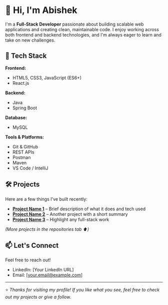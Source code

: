 # 👋 Hi, I'm Abishek

I'm a **Full-Stack Developer** passionate about building scalable web applications and creating clean, maintainable code. I enjoy working across both frontend and backend technologies, and I'm always eager to learn and take on new challenges.

## 🚀 Tech Stack

**Frontend:**
- HTML5, CSS3, JavaScript (ES6+)
- React.js

**Backend:**
- Java
- Spring Boot

**Database:**
- MySQL

**Tools & Platforms:**
- Git & GitHub
- REST APIs
- Postman
- Maven
- VS Code / IntelliJ

## 🛠️ Projects

Here are a few things I've built recently:

- **[Project Name 1](#)** – Brief description of what it does and tech used
- **[Project Name 2](#)** – Another project with a short summary
- **[Project Name 3](#)** – Highlight any full-stack work

*(More projects in the repositories tab ⬆️)*

## 📫 Let's Connect

Feel free to reach out!

- LinkedIn: [Your LinkedIn URL]
- Email: [your.email@example.com]

---

⭐️ _Thanks for visiting my profile! If you like what you see, feel free to check out my projects or give a follow._
